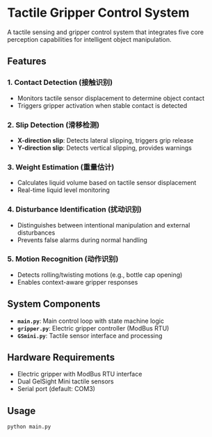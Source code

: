 # Tactile Gripper Control System

A tactile sensing and gripper control system that integrates five core perception capabilities for intelligent object manipulation.

## Features

### 1. Contact Detection (接触识别)
- Monitors tactile sensor displacement to determine object contact
- Triggers gripper activation when stable contact is detected

### 2. Slip Detection (滑移检测)
- **X-direction slip**: Detects lateral slipping, triggers grip release
- **Y-direction slip**: Detects vertical slipping, provides warnings

### 3. Weight Estimation (重量估计)
- Calculates liquid volume based on tactile sensor displacement
- Real-time liquid level monitoring

### 4. Disturbance Identification (扰动识别)
- Distinguishes between intentional manipulation and external disturbances
- Prevents false alarms during normal handling

### 5. Motion Recognition (动作识别)
- Detects rolling/twisting motions (e.g., bottle cap opening)
- Enables context-aware gripper responses

## System Components

- **`main.py`**: Main control loop with state machine logic
- **`gripper.py`**: Electric gripper controller (ModBus RTU)
- **`GSmini.py`**: Tactile sensor interface and processing

## Hardware Requirements

- Electric gripper with ModBus RTU interface
- Dual GelSight Mini tactile sensors
- Serial port (default: COM3)

## Usage

```bash
python main.py
